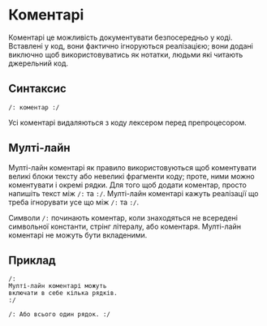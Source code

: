 # Коментарі

Коментарі це можливість документувати безпосередньо у коді.
Вставлені у код, вони фактично ігноруються реалізацією;
вони додані виключно щоб використовуватись як нотатки, людьми які читають джерельний код.

## Синтаксис

```
/: коментар :/
```

Усі коментарі видаляються з коду лексером перед препроцесором.

## Мулті-лайн

Мулті-лайн коментарі як правило використовуються щоб коментувати великі блоки тексту
або невеликі фрагменти коду; проте, ними можно коментувати і окремі рядки.
Для того щоб додати коментар, просто напишіть текст між `/:` та `:/`.
Мулті-лайн коментарі кажуть реалізації що треба ігнорувати усе що між `/:` та `:/`.

Символи `/:` починають коментар, коли знаходяться не всередені символьної константи, стрінг літералу, або коментаря.
Мулті-лайн коментарі не можуть бути вкладеними.

## Приклад

```
/:
Мулті-лайн коментарі можуть
включати в себе кілька рядків.
:/
 
/: Або всього один рядок. :/
```
